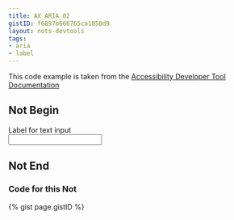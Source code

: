 ```yaml
---
title: AX_ARIA_02
gistID: f6897b666765ca1850d9
layout: nots-devtools
tags:
- aria
- label
---
```

<p>This code example is taken from the <a href="https://github.com/GoogleChrome/accessibility-developer-tools/wiki/Audit-Rules">Accessibility Developer Tool Documentation</a></p>

<h2 aria-describedby="{{ page.gistID }}">Not Begin</h2>
<div class="rendered-not">
<!-- Bad: typo in aria-labelledby value -->
<div id="my-label">Label for text input</div>
<input type="text" aria-labelledby="the-label"></input>
</div> <!-- rendered-not -->

<h2 aria-describedby="{{ page.gistID }}">Not End</h2>

<h3 aria-describedby="{{ page.gistID }}">Code for this Not</h3>
{% gist page.gistID %}